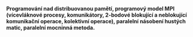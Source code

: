 **Programování nad distribuovanou pamětí, programový model MPI (vícevláknové procesy, komunikátory, 2-bodové blokující a neblokující komunikační operace, kolektivní operace), paralelní násobení hustých matic, paralelní mocninná metoda.**